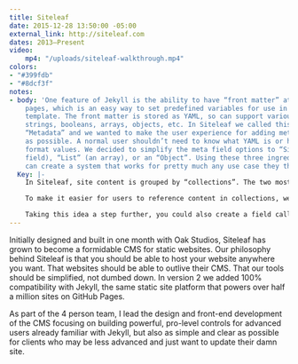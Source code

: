 ```yaml
---
title: Siteleaf
date: 2015-12-28 13:50:00 -05:00
external_link: http://siteleaf.com
dates: 2013–Present
video:
    mp4: "/uploads/siteleaf-walkthrough.mp4"
colors:
- "#399fdb"
- "#8dcf3f"
notes:
- body: 'One feature of Jekyll is the ability to have “front matter” attached to your
    pages, which is an easy way to set predefined variables for use in the page’s
    template. The front matter is stored as YAML, so can support various value types:
    strings, booleans, arrays, objects, etc. In Siteleaf we called this type of content
    “Metadata” and we wanted to make the user experience for adding metadata as simple
    as possible. A normal user shouldn’t need to know what YAML is or how to properly
    format values. We decided to simplify the meta field options to “Simple” (a text
    field), “List” (an array), or an “Object”. Using these three ingredients a user
    can create a system that works for pretty much any use case they throw at it.'
  Key: |-
    In Siteleaf, site content is grouped by “collections”. The two most basic collections are “Pages” and “Posts”, but you can add additional collections that fit your site’s content, like “People”, “Videos”, and so on.

    To make it easier for users to reference content in collections, we built a system where a metadata field’s controls would adapt based on the field’s “key”. If you have a collection called “People” and you created a meta field with a key called “Person”, it would turn into a dropdown menu with options autofilled based on the existing content in the “People” collection.

    Taking this idea a step further, you could also create a field called “file” or “header image” and an upload button would appear in the field.
---
```


Initially designed and built in one month with Oak Studios, Siteleaf has grown to become a formidable CMS for static websites. Our philosophy behind Siteleaf is that you should be able to host your website anywhere you want. That websites should be able to outlive their CMS. That our tools should be simplified, not dumbed down. In version 2 we added 100% compatibility with Jekyll, the same static site platform that powers over half a million sites on GitHub Pages.

As part of the 4 person team, I lead the design and front-end development of the CMS focusing on building powerful, pro-level controls for advanced users already familiar with Jekyll, but also as simple and clear as possible for clients who may be less advanced and just want to update their damn site.